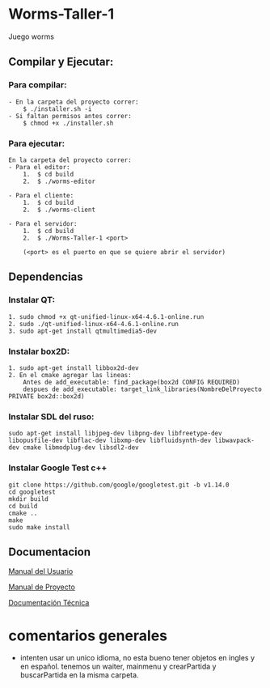 # Worms-Taller-1
Juego worms

## Compilar y Ejecutar:
### Para compilar:
	- En la carpeta del proyecto correr:
		$ ./installer.sh -i
	- Si faltan permisos antes correr:
		$ chmod +x ./installer.sh

### Para ejecutar:
	En la carpeta del proyecto correr:
	- Para el editor:
		1.	$ cd build
		2.	$ ./worms-editor

	- Para el cliente:
		1.	$ cd build
		2.	$ ./worms-client

	- Para el servidor:
		1.	$ cd build
		2.	$ ./Worms-Taller-1 <port>
  
		(<port> es el puerto en que se quiere abrir el servidor)

## Dependencias

### Instalar QT: 
	1. sudo chmod +x qt-unified-linux-x64-4.6.1-online.run
	2. sudo ./qt-unified-linux-x64-4.6.1-online.run
    3. sudo apt-get install qtmultimedia5-dev

### Instalar box2D: 
    1. sudo apt-get install libbox2d-dev
    2. En el cmake agregar las lineas: 
        Antes de add_executable: find_package(box2d CONFIG REQUIRED)
        despues de add_executable: target_link_libraries(NombreDelProyecto PRIVATE box2d::box2d)

### Instalar SDL del ruso: 
    sudo apt-get install libjpeg-dev libpng-dev libfreetype-dev libopusfile-dev libflac-dev libxmp-dev libfluidsynth-dev libwavpack-dev cmake libmodplug-dev libsdl2-dev
        
### Instalar Google Test c++
    git clone https://github.com/google/googletest.git -b v1.14.0
    cd googletest
    mkdir build
    cd build
    cmake ..
    make
    sudo make install

## Documentacion

[Manual del Usuario](https://docs.google.com/document/d/1qNLJt4Vw21V-vsftqIOjxGAC1GFHbc0bPbc_l7wFsbA/edit?usp=sharing)

[Manual de Proyecto](https://docs.google.com/document/d/1Fn5WWIH9nLIdhKINjCd2wiMNzJ9vGTqKEwuRpVkI6A8/edit?usp=sharing)

[Documentación Técnica](https://docs.google.com/document/d/1QK5Gf6h-XeVLJ5Tx_IiD5BWnNJ2tTKvkMGfzrdvhHRg/edit?usp=sharing)

    

# comentarios generales

 - intenten usar un unico idioma, no esta bueno tener objetos en ingles y en español. tenemos un waiter, mainmenu y crearPartida y buscarPartida en la misma carpeta. 

